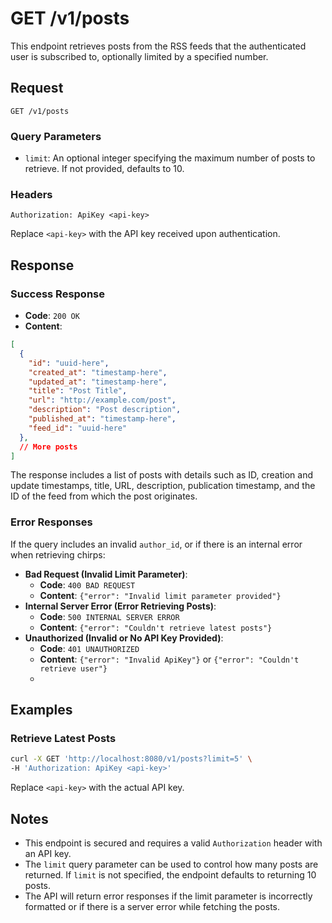 
# GET /v1/posts

This endpoint retrieves posts from the RSS feeds that the authenticated user is subscribed to, optionally limited by a specified number.

## Request

`GET /v1/posts`

### Query Parameters

- `limit`: An optional integer specifying the maximum number of posts to retrieve. If not provided, defaults to 10.

### Headers

```plaintext
Authorization: ApiKey <api-key>
```

Replace `<api-key>` with the API key received upon authentication.

## Response

### Success Response

- **Code**: `200 OK`
- **Content**:

```json
[
  {
    "id": "uuid-here",
    "created_at": "timestamp-here",
    "updated_at": "timestamp-here",
    "title": "Post Title",
    "url": "http://example.com/post",
    "description": "Post description",
    "published_at": "timestamp-here",
    "feed_id": "uuid-here"
  },
  // More posts
]
```
The response includes a list of posts with details such as ID, creation and update timestamps, title, URL, description, publication timestamp, and the ID of the feed from which the post originates.

### Error Responses

If the query includes an invalid `author_id`, or if there is an internal error when retrieving chirps:

- **Bad Request (Invalid Limit Parameter)**:
    - **Code**: `400 BAD REQUEST`
    - **Content**: `{"error": "Invalid limit parameter provided"}`
- **Internal Server Error (Error Retrieving Posts)**:
    - **Code**: `500 INTERNAL SERVER ERROR`
    - **Content**: `{"error": "Couldn't retrieve latest posts"}`
- **Unauthorized (Invalid or No API Key Provided)**:
    - **Code**: `401 UNAUTHORIZED`
    - **Content**: `{"error": "Invalid ApiKey"}` or `{"error": "Couldn't retrieve user"}`
    - 
## Examples
### Retrieve Latest Posts

```bash
curl -X GET 'http://localhost:8080/v1/posts?limit=5' \
-H 'Authorization: ApiKey <api-key>'
```
Replace `<api-key>` with the actual API key.

## Notes
- This endpoint is secured and requires a valid `Authorization` header with an API key.
- The `limit` query parameter can be used to control how many posts are returned. If `limit` is not specified, the endpoint defaults to returning 10 posts.
- The API will return error responses if the limit parameter is incorrectly formatted or if there is a server error while fetching the posts.